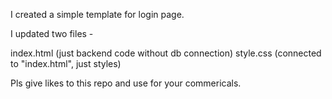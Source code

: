 I created a simple template for login page.

I updated two files -

index.html (just backend code without db connection)
style.css (connected to "index.html", just styles)

Pls give likes to this repo and use for your commericals.